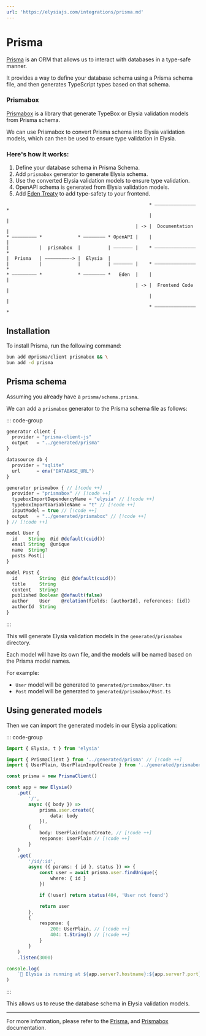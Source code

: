 ```yaml
---
url: 'https://elysiajs.com/integrations/prisma.md'
---
```


# Prisma

[Prisma](https://prisma.io) is an ORM that allows us to interact with databases in a type-safe manner.

It provides a way to define your database schema using a Prisma schema file, and then generates TypeScript types based on that schema.

### Prismabox

[Prismabox](https://github.com/m1212e/prismabox) is a library that generate TypeBox or Elysia validation models from Prisma schema.

We can use Prismabox to convert Prisma schema into Elysia validation models, which can then be used to ensure type validation in Elysia.

### Here's how it works:

1. Define your database schema in Prisma Schema.
2. Add `prismabox` generator to generate Elysia schema.
3. Use the converted Elysia validation models to ensure type validation.
4. OpenAPI schema is generated from Elysia validation models.
5. Add [Eden Treaty](/eden/overview) to add type-safety to your frontend.

```
                                                    * ——————————————— *
                                                    |                 |
                                               | -> |  Documentation  |
* ————————— *             * ———————— * OpenAPI |    |                 |
|           |  prismabox  |          | ——————— |    * ——————————————— *
|  Prisma   | —————————-> |  Elysia  |
|           |             |          | ——————— |    * ——————————————— *
* ————————— *             * ———————— *   Eden  |    |                 |
                                               | -> |  Frontend Code  |
												    |                 |
												    * ——————————————— *

```

## Installation

To install Prisma, run the following command:

```bash
bun add @prisma/client prismabox && \
bun add -d prisma
```

## Prisma schema

Assuming you already have a `prisma/schema.prisma`.

We can add a `prismabox` generator to the Prisma schema file as follows:

::: code-group

```ts [prisma/schema.prisma]
generator client {
  provider = "prisma-client-js"
  output   = "../generated/prisma"
}

datasource db {
  provider = "sqlite"
  url      = env("DATABASE_URL")
}

generator prismabox { // [!code ++]
  provider = "prismabox" // [!code ++]
  typeboxImportDependencyName = "elysia" // [!code ++]
  typeboxImportVariableName = "t" // [!code ++]
  inputModel = true // [!code ++]
  output   = "../generated/prismabox" // [!code ++]
} // [!code ++]

model User {
  id    String  @id @default(cuid())
  email String  @unique
  name  String?
  posts Post[]
}

model Post {
  id    	String  @id @default(cuid())
  title     String
  content   String?
  published Boolean @default(false)
  author    User    @relation(fields: [authorId], references: [id])
  authorId  String
}
```

:::

This will generate Elysia validation models in the `generated/prismabox` directory.

Each model will have its own file, and the models will be named based on the Prisma model names.

For example:

* `User` model will be generated to `generated/prismabox/User.ts`
* `Post` model will be generated to `generated/prismabox/Post.ts`

## Using generated models

Then we can import the generated models in our Elysia application:

::: code-group

```ts [src/index.ts]
import { Elysia, t } from 'elysia'

import { PrismaClient } from '../generated/prisma' // [!code ++]
import { UserPlain, UserPlainInputCreate } from '../generated/prismabox/User' // [!code ++]

const prisma = new PrismaClient()

const app = new Elysia()
    .put(
        '/',
        async ({ body }) =>
            prisma.user.create({
                data: body
            }),
        {
            body: UserPlainInputCreate, // [!code ++]
            response: UserPlain // [!code ++]
        }
    )
    .get(
        '/id/:id',
        async ({ params: { id }, status }) => {
            const user = await prisma.user.findUnique({
                where: { id }
            })

            if (!user) return status(404, 'User not found')

            return user
        },
        {
            response: {
                200: UserPlain, // [!code ++]
                404: t.String() // [!code ++]
            }
        }
    )
    .listen(3000)

console.log(
    `🦊 Elysia is running at ${app.server?.hostname}:${app.server?.port}`
)
```

:::

This allows us to reuse the database schema in Elysia validation models.

***

For more information, please refer to the [Prisma](https://prisma.io), and [Prismabox](https://github.com/m1212e/prismabox) documentation.

